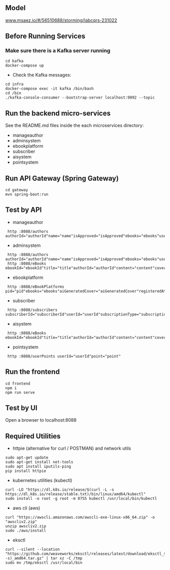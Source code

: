 # 

## Model
www.msaez.io/#/56510688/storming/labcqrs-231022

## Before Running Services
### Make sure there is a Kafka server running
```
cd kafka
docker-compose up
```
- Check the Kafka messages:
```
cd infra
docker-compose exec -it kafka /bin/bash
cd /bin
./kafka-console-consumer --bootstrap-server localhost:9092 --topic
```

## Run the backend micro-services
See the README.md files inside the each microservices directory:

- manageauthor
- adminsystem
- ebookplatform
- subscriber
- aisystem
- pointsystem


## Run API Gateway (Spring Gateway)
```
cd gateway
mvn spring-boot:run
```

## Test by API
- manageauthor
```
 http :8088/authors authorId="authorId"name="name"isApproved="isApproved"ebooks="ebooks"userId="userId"
```
- adminsystem
```
 http :8088/authors authorId="authorId"name="name"isApproved="isApproved"ebooks="ebooks"userId="userId"
 http :8088/eBooks ebookId="ebookId"title="title"authorId="authorId"content="content"coverImage="coverImage"summary="summary"price="price"category="category"countViews="countViews"
```
- ebookplatform
```
 http :8088/eBookPlatforms pid="pid"ebooks="ebooks"aiGeneratedCover="aiGeneratedCover"registeredAt="registeredAt"
```
- subscriber
```
 http :8088/subscribers subscriberId="subscriberId"userId="userId"subscriptionType="subscriptionType"startedAt="startedAt"expiredAt="expiredAt"password="password"
```
- aisystem
```
 http :8088/eBooks ebookId="ebookId"title="title"authorId="authorId"content="content"coverImage="coverImage"summary="summary"isPublicationApproved="isPublicationApproved"price="price"category="category"countViews="countViews"
```
- pointsystem
```
 http :8088/userPoints userId="userId"point="point"
```


## Run the frontend
```
cd frontend
npm i
npm run serve
```

## Test by UI
Open a browser to localhost:8088

## Required Utilities

- httpie (alternative for curl / POSTMAN) and network utils
```
sudo apt-get update
sudo apt-get install net-tools
sudo apt install iputils-ping
pip install httpie
```

- kubernetes utilities (kubectl)
```
curl -LO "https://dl.k8s.io/release/$(curl -L -s https://dl.k8s.io/release/stable.txt)/bin/linux/amd64/kubectl"
sudo install -o root -g root -m 0755 kubectl /usr/local/bin/kubectl
```

- aws cli (aws)
```
curl "https://awscli.amazonaws.com/awscli-exe-linux-x86_64.zip" -o "awscliv2.zip"
unzip awscliv2.zip
sudo ./aws/install
```

- eksctl 
```
curl --silent --location "https://github.com/weaveworks/eksctl/releases/latest/download/eksctl_$(uname -s)_amd64.tar.gz" | tar xz -C /tmp
sudo mv /tmp/eksctl /usr/local/bin
```
